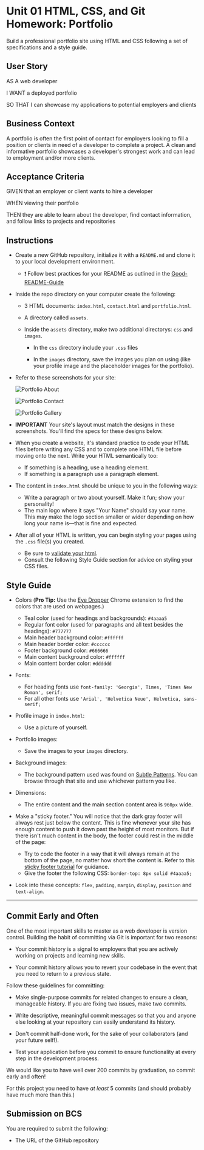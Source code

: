 # Unit 01 HTML, CSS, and Git Homework: Portfolio

Build a professional portfolio site using HTML and CSS following a set of specifications and a style guide.

## User Story

AS A web developer

I WANT a deployed portfolio

SO THAT I can showcase my applications to potential employers and clients

## Business Context

A portfolio is often the first point of contact for employers looking to fill a position or clients in need of a developer to complete a project. A clean and informative portfolio showcases a developer's strongest work and can lead to employment and/or more clients.

## Acceptance Criteria

GIVEN that an employer or client wants to hire a developer

WHEN viewing their portfolio

THEN they are able to learn about the developer, find contact information, and follow links to projects and repositories

## Instructions

- Create a new GitHub repository, initialize it with a `README.md` and clone it to your local development environment.

  - ❗ Follow best practices for your README as outlined in the [Good-README-Guide](../Resources/Good-README-Guide/README.md)

- Inside the repo directory on your computer create the following:

  - 3 HTML documents: `index.html`, `contact.html` and `portfolio.html`.

  - A directory called `assets`.

  - Inside the `assets` directory, make two additional directorys: `css` and `images`.

    - In the `css` directory include your `.css` files

    - In the `images` directory, save the images you plan on using (like your profile image and the placeholder images for the portfolio).

- Refer to these screenshots for your site:

  ![Portfolio About](./Assets/Images/portfolio-about-me.png)

  ![Portfolio Contact](./Assets/Images/portfolio-contact.png)

  ![Portfolio Gallery](./Assets/Images/portfolio-gallery.png)

- **IMPORTANT** Your site's layout must match the designs in these screenshots. You'll find the specs for these designs below.

- When you create a website, it's standard practice to code your HTML files before writing any CSS and to complete one HTML file before moving onto the next. Write your HTML semantically too:

  - If something is a heading, use a heading element.
  - If something is a paragraph use a paragraph element.

- The content in `index.html` should be unique to you in the following ways:

  - Write a paragraph or two about yourself. Make it fun; show your personality!
  - The main logo where it says "Your Name" should say your name. This may make the logo section smaller or wider depending on how long your name is—that is fine and expected.

- After all of your HTML is written, you can begin styling your pages using the `.css` file(s) you created.

  - Be sure to [validate your html](https://validator.w3.org/#validate_by_input).
  - Consult the following Style Guide section for advice on styling your CSS files.

## Style Guide

- Colors (**Pro Tip:** Use the [Eye Dropper](https://chrome.google.com/webstore/detail/eye-dropper/hmdcmlfkchdmnmnmheododdhjedfccka) Chrome extension to find the colors that are used on webpages.)

  - Teal color (used for headings and backgrounds): `#4aaaa5`
  - Regular font color (used for paragraphs and all text besides the headings): `#777777`
  - Main header background color: `#ffffff`
  - Main header border color: `#cccccc`
  - Footer background color: `#666666`
  - Main content background color: `#ffffff`
  - Main content border color: `#dddddd`

- Fonts:

  - For heading fonts use `font-family: 'Georgia', Times, 'Times New Roman', serif;`
  - For all other fonts use `'Arial', 'Helvetica Neue', Helvetica, sans-serif;`

- Profile image in `index.html`:

  - Use a picture of yourself.

- Portfolio images:

  - Save the images to your `images` directory.

- Background images:

  - The background pattern used was found on [Subtle Patterns](https://subtlepatterns.com/). You can browse through that site and use whichever pattern you like.

- Dimensions:

  - The entire content and the main section content area is `960px` wide.

- Make a "sticky footer." You will notice that the dark gray footer will always rest just below the content. This is fine whenever your site has enough content to push it down past the height of most monitors. But if there isn't much content in the body, the footer could rest in the middle of the page:

  - Try to code the footer in a way that it will always remain at the bottom of the page, no matter how short the content is. Refer to this [sticky footer tutorial](https://css-tricks.com/couple-takes-sticky-footer/) for guidance.
  - Give the footer the following CSS: `border-top: 8px solid #4aaaa5;`

- Look into these concepts: `flex`, `padding`, `margin`, `display`, `position` and `text-align`.

---

## Commit Early and Often

One of the most important skills to master as a web developer is version control. Building the habit of committing via Git is important for two reasons:

- Your commit history is a signal to employers that you are actively working on projects and learning new skills.

- Your commit history allows you to revert your codebase in the event that you need to return to a previous state.

Follow these guidelines for committing:

- Make single-purpose commits for related changes to ensure a clean, manageable history. If you are fixing two issues, make two commits.

- Write descriptive, meaningful commit messages so that you and anyone else looking at your repository can easily understand its history.

- Don't commit half-done work, for the sake of your collaborators (and your future self!).

- Test your application before you commit to ensure functionality at every step in the development process.

We would like you to have well over 200 commits by graduation, so commit early and often!

For this project you need to have _at least_ 5 commits (and should probably have much more than this.)

## Submission on BCS

You are required to submit the following:

- The URL of the GitHub repository
